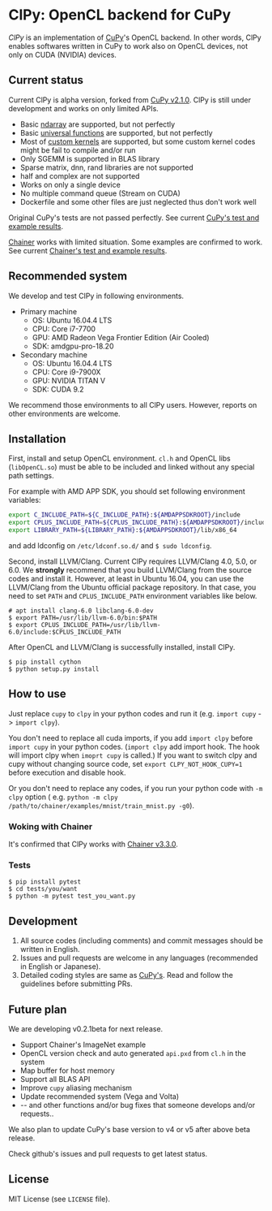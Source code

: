 # ClPy: OpenCL backend for CuPy

*ClPy* is an implementation of [CuPy](https://cupy.chainer.org/)'s OpenCL backend.
In other words, ClPy enables softwares written in CuPy to work also on OpenCL devices, not only on CUDA (NVIDIA) devices.

## Current status

Current ClPy is alpha version, forked from [CuPy v2.1.0](https://github.com/cupy/cupy/releases/tag/v2.1.0).
ClPy is still under development and works on only limited APIs.

* Basic [ndarray](https://docs-cupy.chainer.org/en/stable/reference/ndarray.html) are supported, but not perfectly
* Basic [universal functions](https://docs-cupy.chainer.org/en/stable/reference/ufunc.html) are supported, but not perfectly
* Most of [custom kernels](https://docs-cupy.chainer.org/en/stable/reference/kernel.html) are supported, but some custom kernel codes might be fail to compile and/or run
* Only SGEMM is supported in BLAS library
* Sparse matrix, dnn, rand libraries are not supported
* half and complex are not supported
* Works on only a single device
* No multiple command queue (Stream on CUDA)
* Dockerfile and some other files are just neglected thus don't work well

Original CuPy's tests are not passed perfectly. See current [CuPy's test and example results](https://github.com/fixstars/ClPy/wiki/cupy_test_example_results).

[Chainer](https://chainer.org/) works with limited situation.
Some examples are confirmed to work. See current [Chainer's test and example results](https://github.com/fixstars/ClPy/wiki/chainer_test_example_results).

## Recommended system

We develop and test ClPy in following environments.

* Primary machine
	* OS: Ubuntu 16.04.4 LTS
	* CPU: Core i7-7700
	* GPU: AMD Radeon Vega Frontier Edition (Air Cooled)
	* SDK: amdgpu-pro-18.20
* Secondary machine
	* OS: Ubuntu 16.04.4 LTS
	* CPU: Core i9-7900X
	* GPU: NVIDIA TITAN V
	* SDK: CUDA 9.2

We recommend those environments to all ClPy users. However, reports on other environments are welcome.

## Installation

First, install and setup OpenCL environment.
`cl.h` and OpenCL libs (`libOpenCL.so`) must be able to be included and linked without any special path settings.

For example with AMD APP SDK, you should set following environment variables:

```sh
export C_INCLUDE_PATH=${C_INCLUDE_PATH}:${AMDAPPSDKROOT}/include
export CPLUS_INCLUDE_PATH=${CPLUS_INCLUDE_PATH}:${AMDAPPSDKROOT}/include
export LIBRARY_PATH=${LIBRARY_PATH}:${AMDAPPSDKROOT}/lib/x86_64
```

and add ldconfig on `/etc/ldconf.so.d/` and `$ sudo ldconfig`.

Second, install LLVM/Clang.
Current ClPy requires LLVM/Clang 4.0, 5.0, or 6.0.
We **strongly** recommend that you build LLVM/Clang from the source codes and install it.
However, at least in Ubuntu 16.04, you can use the LLVM/Clang from the Ubuntu official package repository.
In that case, you need to set `PATH` and `CPLUS_INCLUDE_PATH` environment variables like below.

```console
# apt install clang-6.0 libclang-6.0-dev
$ export PATH=/usr/lib/llvm-6.0/bin:$PATH
$ export CPLUS_INCLUDE_PATH=/usr/lib/llvm-6.0/include:$CPLUS_INCLUDE_PATH
```

After OpenCL and LLVM/Clang is successfully installed, install ClPy.

```console
$ pip install cython
$ python setup.py install
```

## How to use

Just replace `cupy` to `clpy` in your python codes and run it (e.g. `import cupy` -> `import clpy`).

You don't need to replace all cuda imports, if you add `import clpy` before `import cupy` in your python codes.
(`import clpy` add import hook. The hook will import clpy when `imoprt cupy` is called.)
If you want to switch clpy and cupy without changing source code,
set `export CLPY_NOT_HOOK_CUPY=1` before execution and disable hook.

Or you don't need to replace any codes, if you run your python code with `-m clpy` option ( e.g. `python -m clpy /path/to/chainer/examples/mnist/train_mnist.py -g0`).


### Woking with Chainer

It's confirmed that ClPy works with [Chainer v3.3.0](https://github.com/chainer/chainer/tree/v3.3.0).

### Tests

```console
$ pip install pytest
$ cd tests/you/want
$ python -m pytest test_you_want.py
```

## Development

1. All source codes (including comments) and commit messages should be written in English.
2. Issues and pull requests are welcome in any languages (recommended in English or Japanese).
3. Detailed coding styles are same as [CuPy's](https://docs-cupy.chainer.org/en/stable/contribution.html#coding-guidelines). Read and follow the guidelines before submitting PRs.

## Future plan

We are developing v0.2.1beta for next release.

* Support Chainer's ImageNet example
* OpenCL version check and auto generated `api.pxd` from `cl.h` in the system
* Map buffer for host memory
* Support all BLAS API
* Improve `cupy` aliasing mechanism
* Update recommended system (Vega and Volta)
* -- and other functions and/or bug fixes that someone develops and/or requests..

We also plan to update CuPy's base version to v4 or v5 after above beta release.

Check github's issues and pull requests to get latest status.

## License

MIT License (see `LICENSE` file).

